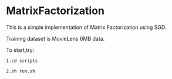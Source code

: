 # MatrixFactorization
This is a simple implementation of Matrix Factorization using SGD.

Training dataset is MovieLens 6MB data.

To start,try:

    1.cd scripts

    2.sh run.sh
